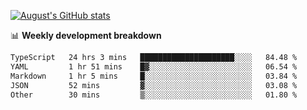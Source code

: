 
[![August's GitHub stats](https://github-readme-stats.vercel.app/api?username=zou-weidong&show_icons=true&theme=radical)](https://github.com/zou-weidong)


📊 **Weekly development breakdown**
<!--START_SECTION:waka-->

```txt
TypeScript   24 hrs 3 mins   █████████████████████░░░░   84.48 %
YAML         1 hr 51 mins    █▓░░░░░░░░░░░░░░░░░░░░░░░   06.54 %
Markdown     1 hr 5 mins     █░░░░░░░░░░░░░░░░░░░░░░░░   03.84 %
JSON         52 mins         ▓░░░░░░░░░░░░░░░░░░░░░░░░   03.08 %
Other        30 mins         ▒░░░░░░░░░░░░░░░░░░░░░░░░   01.80 %
```

<!--END_SECTION:waka-->
